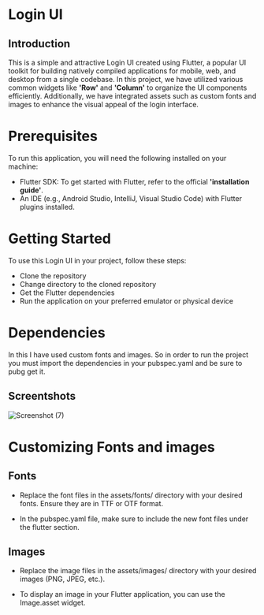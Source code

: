# Login UI



## Introduction

This is a simple and attractive Login UI created using Flutter, a popular UI toolkit for building natively compiled applications for mobile, web, and desktop from a single codebase. In this project, we have utilized various common widgets like **'Row'** and **'Column'** to organize the UI components efficiently. Additionally, we have integrated assets such as custom fonts and images to enhance the visual appeal of the login interface.





# Prerequisites

To run this application, you will need the following installed on your machine:

* Flutter SDK: To get started with Flutter, refer to the official **'installation guide'**.
* An IDE (e.g., Android Studio, IntelliJ, Visual Studio Code) with Flutter plugins installed.



# Getting Started

To use this Login UI in your project, follow these steps:


* Clone the repository
* Change directory to the cloned repository
* Get the Flutter dependencies
* Run the application on your preferred emulator or physical device






# Dependencies
In this I have used custom fonts and images. So in order to run the project you must import the dependencies in your pubspec.yaml and be sure to pubg get it.






## Screentshots

![Screenshot (7)](https://github.com/osamullah420/LoginPageUi-flutter/assets/141023064/d6654789-2024-4694-88ba-3ecc67e0c09c)





# Customizing Fonts and images



## Fonts

* Replace the font files in the assets/fonts/ directory with your desired fonts. Ensure they are in TTF or OTF format.

* In the pubspec.yaml file, make sure to include the new font files under the flutter section.


## Images

* Replace the image files in the assets/images/ directory with your desired images (PNG, JPEG, etc.).

* To display an image in your Flutter application, you can use the Image.asset widget.

